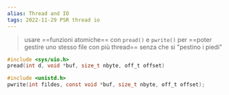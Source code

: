 ```yaml
---
alias: Thread and IO
tags: 2022-11-29 PSR thread io
---
```


> usare ==funzioni atomiche== con `pread()` e `pwrite()` per ==poter gestire uno stesso file con più thread== senza che si "pestino i piedi"

```c
#include <sys/uio.h>
pread(int d, void *buf, size_t nbyte, off_t offset)

#include <unistd.h>
pwrite(int fildes, const void *buf, size_t nbyte, off_t offset);
```